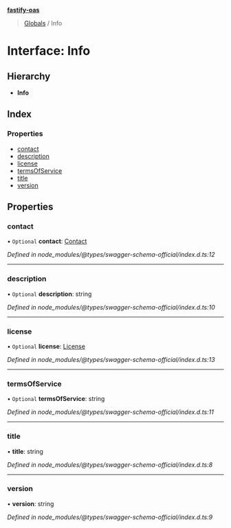 **[fastify-oas](../README.md)**

> [Globals](../README.md) / Info

# Interface: Info

## Hierarchy

* **Info**

## Index

### Properties

* [contact](info.md#contact)
* [description](info.md#description)
* [license](info.md#license)
* [termsOfService](info.md#termsofservice)
* [title](info.md#title)
* [version](info.md#version)

## Properties

### contact

• `Optional` **contact**: [Contact](contact.md)

*Defined in node_modules/@types/swagger-schema-official/index.d.ts:12*

___

### description

• `Optional` **description**: string

*Defined in node_modules/@types/swagger-schema-official/index.d.ts:10*

___

### license

• `Optional` **license**: [License](license.md)

*Defined in node_modules/@types/swagger-schema-official/index.d.ts:13*

___

### termsOfService

• `Optional` **termsOfService**: string

*Defined in node_modules/@types/swagger-schema-official/index.d.ts:11*

___

### title

•  **title**: string

*Defined in node_modules/@types/swagger-schema-official/index.d.ts:8*

___

### version

•  **version**: string

*Defined in node_modules/@types/swagger-schema-official/index.d.ts:9*
